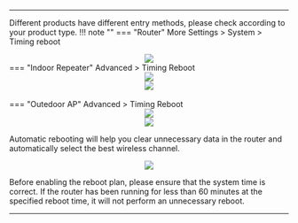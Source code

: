 
---
Different products have different entry methods, please check according to your product type.
!!! note ""
	=== "Router"
		More Settings  > System > Timing reboot
		<div style="text-align: center;">
			<img class="boxshadow" src="/images/timingadd.png">
		</div>
	=== "Indoor Repeater"
		Advanced > Timing Reboot
		<div style="text-align: center;">
			<img class="boxshadow" src="/images/wireless007.png">
		</div>
		<div style="text-align: center;">
			<img class="boxshadow" src="/images/timing.png">
		</div>		
	=== "Outedoor AP"
		Advanced > Timing Reboot
		<div style="text-align: center;">
			<img class="boxshadow" src="/images/wireless007.png">
		</div>
		<div style="text-align: center;">
			<img class="boxshadow" src="/images/timing.png">
		</div>	
<p class="text">
Automatic rebooting will help you clear unnecessary data in the router and automatically select the best wireless channel. 
</p>
<div style="text-align: center;">
    <img class="boxshadow" src="/images/timing_reboot.png">
</div>
<p class="text">
Before enabling the reboot plan, please ensure that the system time is correct. If the router has been running for less than 60 minutes at the specified reboot time, it will not perform an unnecessary reboot.
</p>

---
